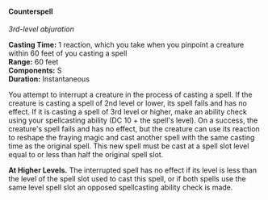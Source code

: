 #### Counterspell
<!-- markdownlint-disable-next-line no-emphasis-as-heading -->
_3rd-level abjuration_

**Casting Time:** 1 reaction, which you take when you pinpoint a creature within 60 feet of you casting a spell \
**Range:** 60 feet \
**Components:** S \
**Duration:** Instantaneous

You attempt to interrupt a creature in the process of casting a spell.
If the creature is casting a spell of 2nd level or lower, its spell fails and has no effect.
If it is casting a spell of 3rd level or higher, make an ability check using your spellcasting ability (DC 10 + the spell's level).
On a success, the creature's spell fails and has no effect, but the creature can use its reaction to reshape the fraying magic and cast another spell with the same casting time as the original spell.
This new spell must be cast at a spell slot level equal to or less than half the original spell slot.

**At Higher Levels.**
The interrupted spell has no effect if its level is less than the level of the spell slot used to cast this spell, or if both spells use the same level spell slot an opposed spellcasting ability check is made.
